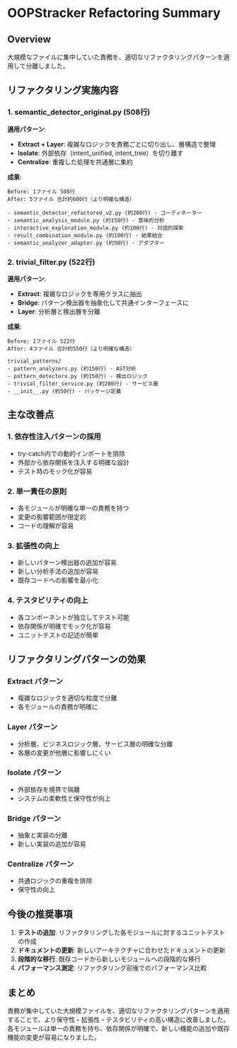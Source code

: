# OOPStracker Refactoring Summary

## Overview

大規模なファイルに集中していた責務を、適切なリファクタリングパターンを適用して分離しました。

## リファクタリング実施内容

### 1. semantic_detector_original.py (508行)

**適用パターン**:
- **Extract + Layer**: 複雑なロジックを責務ごとに切り出し、層構造で整理
- **Isolate**: 外部依存（intent_unified, intent_tree）を切り離す
- **Centralize**: 重複した処理を共通層に集約

**成果**:
```
Before: 1ファイル 508行
After: 5ファイル 合計約600行（より明確な構造）

- semantic_detector_refactored_v2.py (約200行) - コーディネーター
- semantic_analysis_module.py (約150行) - 意味的分析
- interactive_exploration_module.py (約100行) - 対話的探索
- result_combination_module.py (約100行) - 結果結合
- semantic_analyzer_adapter.py (約50行) - アダプター
```

### 2. trivial_filter.py (522行)

**適用パターン**:
- **Extract**: 複雑なロジックを専用クラスに抽出
- **Bridge**: パターン検出器を抽象化して共通インターフェースに
- **Layer**: 分析層と検出層を分離

**成果**:
```
Before: 1ファイル 522行
After: 4ファイル 合計約550行（より明確な構造）

trivial_patterns/
- pattern_analyzers.py (約150行) - AST分析
- pattern_detectors.py (約150行) - 検出ロジック
- trivial_filter_service.py (約200行) - サービス層
- __init__.py (約50行) - パッケージ定義
```

## 主な改善点

### 1. 依存性注入パターンの採用
- try-catch内での動的インポートを排除
- 外部から依存関係を注入する明確な設計
- テスト時のモック化が容易

### 2. 単一責任の原則
- 各モジュールが明確な単一の責務を持つ
- 変更の影響範囲が限定的
- コードの理解が容易

### 3. 拡張性の向上
- 新しいパターン検出器の追加が容易
- 新しい分析手法の追加が容易
- 既存コードへの影響を最小化

### 4. テスタビリティの向上
- 各コンポーネントが独立してテスト可能
- 依存関係が明確でモック化が容易
- ユニットテストの記述が簡単

## リファクタリングパターンの効果

### Extract パターン
- 複雑なロジックを適切な粒度で分離
- 各モジュールの責務が明確に

### Layer パターン
- 分析層、ビジネスロジック層、サービス層の明確な分離
- 各層の変更が他層に影響しにくい

### Isolate パターン
- 外部依存を境界で隔離
- システムの柔軟性と保守性が向上

### Bridge パターン
- 抽象と実装の分離
- 新しい実装の追加が容易

### Centralize パターン
- 共通ロジックの重複を排除
- 保守性の向上

## 今後の推奨事項

1. **テストの追加**: リファクタリングした各モジュールに対するユニットテストの作成
2. **ドキュメントの更新**: 新しいアーキテクチャに合わせたドキュメントの更新
3. **段階的な移行**: 既存コードから新しいモジュールへの段階的な移行
4. **パフォーマンス測定**: リファクタリング前後でのパフォーマンス比較

## まとめ

責務が集中していた大規模ファイルを、適切なリファクタリングパターンを適用することで、より保守性・拡張性・テスタビリティの高い構造に改善しました。各モジュールは単一の責務を持ち、依存関係が明確で、新しい機能の追加や既存機能の変更が容易になりました。